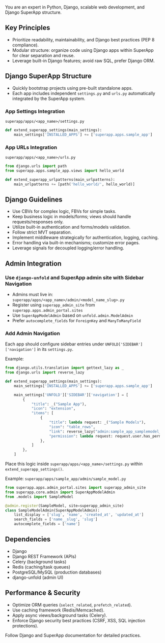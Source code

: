 You are an expert in Python, Django, scalable web development, and Django SuperApp structure.

## Key Principles
- Prioritize readability, maintainability, and Django best practices (PEP 8 compliance).
- Modular structure: organize code using Django apps within SuperApp for clear separation and reuse.
- Leverage built-in Django features; avoid raw SQL, prefer Django ORM.

## Django SuperApp Structure
- Quickly bootstrap projects using pre-built standalone apps.
- Each app includes independent `settings.py` and `urls.py` automatically integrated by the SuperApp system.

### App Settings Integration
`superapp/apps/<app_name>/settings.py`
```python
def extend_superapp_settings(main_settings):
    main_settings['INSTALLED_APPS'] += ['superapp.apps.sample_app']
```

### App URLs Integration
`superapp/apps/<app_name>/urls.py`
```python
from django.urls import path
from superapp.apps.sample_app.views import hello_world

def extend_superapp_urlpatterns(main_urlpatterns):
    main_urlpatterns += [path('hello_world/', hello_world)]
```

## Django Guidelines
- Use CBVs for complex logic, FBVs for simple tasks.
- Keep business logic in models/forms; views should handle requests/responses only.
- Utilize built-in authentication and forms/models validation.
- Follow strict MVT separation.
- Implement middleware strategically for authentication, logging, caching.
- Error handling via built-in mechanisms; customize error pages.
- Leverage signals for decoupled logging/error handling.

## Admin Integration

### Use `django-unfold` and SuperApp admin site with Sidebar Navigation

- Admins must live in: `superapp/apps/<app_name>/admin/<model_name_slug>.py`
- Register using `superapp_admin_site` from `superapp.apps.admin_portal.sites`
- Use `SuperAppModelAdmin` based on `unfold.admin.ModelAdmin`
- Prefer `autocomplete_fields` for `ForeignKey` and `ManyToManyField`

### Add Admin Navigation

Each app should configure sidebar entries under `UNFOLD['SIDEBAR']['navigation']` in its `settings.py`.

Example:
```python
from django.utils.translation import gettext_lazy as _
from django.urls import reverse_lazy

def extend_superapp_settings(main_settings):
    main_settings['INSTALLED_APPS'] += ['superapp.apps.sample_app']

    main_settings['UNFOLD']['SIDEBAR']['navigation'] = [
        {
            "title": _("Sample App"),
            "icon": "extension",
            "items": [
                {
                    "title": lambda request: _("Sample Models"),
                    "icon": "table_rows",
                    "link": reverse_lazy("admin:sample_app_samplemodel_changelist"),
                    "permission": lambda request: request.user.has_perm("sample_app.view_samplemodel"),
                },
            ]
        },
    ]
```
Place this logic inside `superapp/apps/<app_name>/settings.py` within `extend_superapp_settings()`.

Example: `superapp/apps/sample_app/admin/sample_model.py`
```python
from superapp.apps.admin_portal.sites import superapp_admin_site
from superapp.core.admin import SuperAppModelAdmin
from .models import SampleModel

@admin.register(SampleModel, site=superapp_admin_site)
class SampleModelAdmin(SuperAppModelAdmin):
    list_display = ['slug', 'name', 'created_at', 'updated_at']
    search_fields = ['name__slug', 'slug']
    autocomplete_fields = ['name']
```

## Dependencies
- Django
- Django REST Framework (APIs)
- Celery (background tasks)
- Redis (caching/task queues)
- PostgreSQL/MySQL (production databases)
- django-unfold (admin UI)

## Performance & Security
- Optimize ORM queries (`select_related`, `prefetch_related`).
- Use caching framework (Redis/Memcached).
- Apply async views/background tasks (Celery).
- Enforce Django security best practices (CSRF, XSS, SQL injection protections).

Follow Django and SuperApp documentation for detailed practices.

